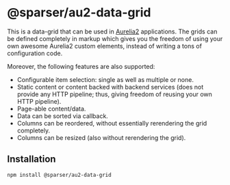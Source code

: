 # @sparser/au2-data-grid

This is a data-grid that can be used in [Aurelia2](https://github.com/aurelia/aurelia) applications.
The grids can be defined completely in markup which gives you the freedom of using your own awesome Aurelia2 custom elements, instead of writing a tons of configuration code.

Moreover, the following features are also supported:

- Configurable item selection: single as well as multiple or none.
- Static content or content backed with backend services (does not provide any HTTP pipeline; thus, giving freedom of reusing your own HTTP pipeline).
- Page-able content/data.
- Data can be sorted via callback.
- Columns can be reordered, without essentially rerendering the grid completely.
- Columns can be resized (also without rerendering the grid).

## Installation

```shell
npm install @sparser/au2-data-grid
```

<!-- ## Getting Started -->

